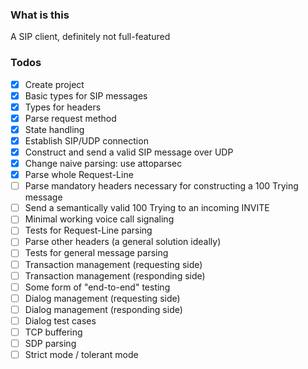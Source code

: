 ### What is this
A SIP client, definitely not full-featured
### Todos

- [X] Create project
- [X] Basic types for SIP messages
- [X] Types for headers
- [X] Parse request method
- [X] State handling
- [X] Establish SIP/UDP connection
- [X] Construct and send a valid SIP message over UDP
- [X] Change naive parsing: use attoparsec
- [X] Parse whole Request-Line
- [ ] Parse mandatory headers necessary for constructing a 100 Trying message
- [ ] Send a semantically valid 100 Trying to an incoming INVITE
- [ ] Minimal working voice call signaling
- [ ] Tests for Request-Line parsing
- [ ] Parse other headers (a general solution ideally)
- [ ] Tests for general message parsing
- [ ] Transaction management (requesting side)
- [ ] Transaction management (responding side)
- [ ] Some form of "end-to-end" testing
- [ ] Dialog management (requesting side)
- [ ] Dialog management (responding side)
- [ ] Dialog test cases
- [ ] TCP buffering
- [ ] SDP parsing
- [ ] Strict mode / tolerant mode
